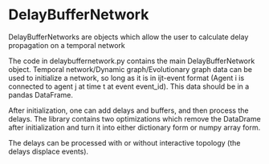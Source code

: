 # DelayBufferNetwork
DelayBufferNetworks are objects which allow the user to calculate delay propagation on a temporal network

The code in delaybuffernetwork.py contains the main DelayBufferNetwork object. 
Temporal network/Dynamic graph/Evolutionary graph data can be used to initialize a network, so long as it is in ijt-event format (Agent i is connected to agent j at time t at event event_id).
This data should be in a pandas DataFrame.

After initialization, one can add delays and buffers, and then process the delays.
The library contains two optimizations which remove the DataDrame after initialization and turn it into either dictionary form or numpy array form.

The delays can be processed with or without interactive topology (the delays displace events).
